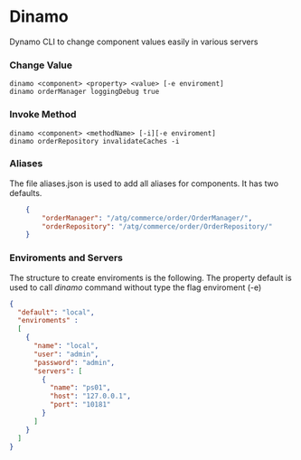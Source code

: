 # Dinamo
Dynamo CLI to change component values easily in various servers

### Change Value

    dinamo <component> <property> <value> [-e enviroment]
    dinamo orderManager loggingDebug true

### Invoke Method

    dinamo <component> <methodName> [-i][-e enviroment]
    dinamo orderRepository invalidateCaches -i

### Aliases
The file aliases.json is used to add all aliases for components. It has two defaults.
```json
    {
        "orderManager": "/atg/commerce/order/OrderManager/",
        "orderRepository": "/atg/commerce/order/OrderRepository/"
    }
```

### Enviroments and Servers
The structure to create enviroments is the following.
The property default is used to call *dinamo* command without type the flag enviroment (-e)

```json
{
  "default": "local",
  "enviroments" : 
  [
    {
      "name": "local",
      "user": "admin",
      "password": "admin",
      "servers": [
        {
          "name": "ps01",
          "host": "127.0.0.1",
          "port": "10181"
        }
      ]
    }
  ]
}
```
